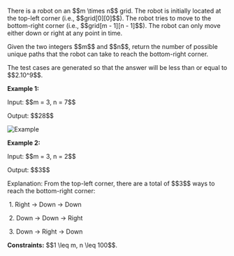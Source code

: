 <body>
<p>There is a robot on an $$m \times n$$ grid. The robot is initially located at the top-left corner (i.e., $$grid[0][0]$$). The robot tries to move to the bottom-right corner (i.e., $$grid[m - 1][n - 1]$$). The robot can only move either down or right at any point in time.</p>
<p>Given the two integers $$m$$ and $$n$$, return the number of possible unique paths that the robot can take to reach the bottom-right corner.</p>
<p>The test cases are generated so that the answer will be less than or equal to $$2.10^9$$.</p>
<p><b>Example 1:</b></p>
<p>Input: $$m = 3, n = 7$$</p>
<p>Output: $$28$$</p>
<img src="C:\Users\QA\OneDrive - Hanoi University of Science and Technology\Pictures\Screenshot 2024-09-24 233508.png" alt="Example"/>
<p><b>Example 2:</b></p>
<p>Input: $$m = 3, n = 2$$</p>
<p>Output: $$3$$</p>
<p>Explanation: From the top-left corner, there are a total of $$3$$ ways to reach the bottom-right corner:</p>
<p>&nbsp;1. Right -> Down -> Down</p>
<p>&nbsp;2. Down -> Down -> Right</p>
<p>&nbsp;3. Down -> Right -> Down</p>
<p><b>Constraints:</b> $$1 \leq m, n \leq 100$$.</p>
</body>
